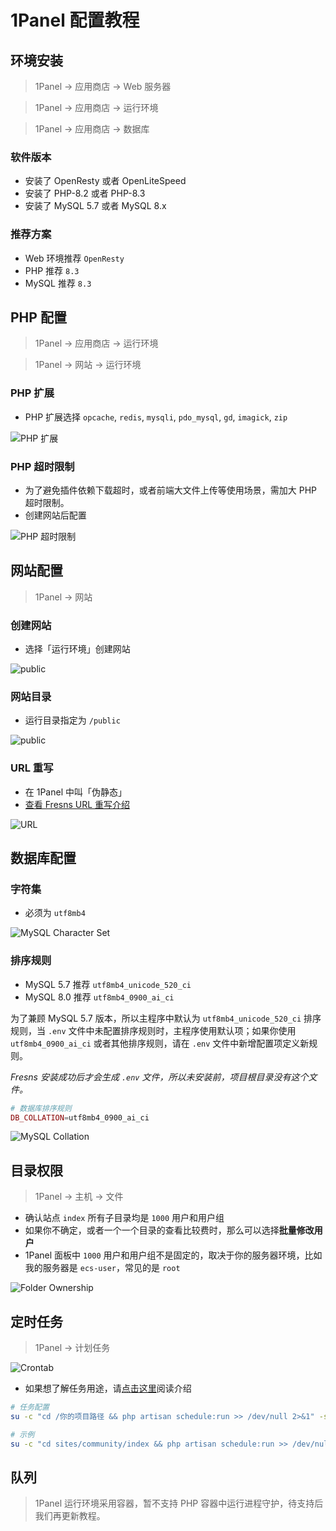 # 1Panel 配置教程

## 环境安装

> 1Panel -> 应用商店 -> Web 服务器

> 1Panel -> 应用商店 -> 运行环境

> 1Panel -> 应用商店 -> 数据库

### 软件版本

- 安装了 OpenResty 或者 OpenLiteSpeed
- 安装了 PHP-8.2 或者 PHP-8.3
- 安装了 MySQL 5.7 或者 MySQL 8.x

### 推荐方案

- Web 环境推荐 `OpenResty`
- PHP 推荐 `8.3`
- MySQL 推荐 `8.3`

## PHP 配置

> 1Panel -> 应用商店 -> 运行环境

> 1Panel -> 网站 -> 运行环境

### PHP 扩展

- PHP 扩展选择 `opcache`, `redis`, `mysqli`, `pdo_mysql`, `gd`, `imagick`, `zip`

![PHP 扩展](https://assets.fresns.com/images/wikis/guides/1panel-php-extensions.png)

### PHP 超时限制

- 为了避免插件依赖下载超时，或者前端大文件上传等使用场景，需加大 PHP 超时限制。
- 创建网站后配置

![PHP 超时限制](https://assets.fresns.com/images/wikis/guides/1panel-php-timeout.png)

## 网站配置

> 1Panel -> 网站

### 创建网站

- 选择「运行环境」创建网站

![public](https://assets.fresns.com/images/wikis/guides/1panel-create-website.png)

### 网站目录

- 运行目录指定为 `/public`

![public](https://assets.fresns.com/images/wikis/guides/1panel-website-directory.png)

### URL 重写

- 在 1Panel 中叫「伪静态」
- [查看 Fresns URL 重写介绍](../guide/install.md#url-重写)

![URL](https://assets.fresns.com/images/wikis/guides/1panel-url-rewriting.png)

## 数据库配置

### 字符集

- 必须为 `utf8mb4`

![MySQL Character Set](https://assets.fresns.com/images/wikis/guides/1panel-mysql-character-set.png)

### 排序规则

- MySQL 5.7 推荐 `utf8mb4_unicode_520_ci`
- MySQL 8.0 推荐 `utf8mb4_0900_ai_ci`

为了兼顾 MySQL 5.7 版本，所以主程序中默认为 `utf8mb4_unicode_520_ci` 排序规则，当 `.env` 文件中未配置排序规则时，主程序使用默认项；如果你使用 `utf8mb4_0900_ai_ci` 或者其他排序规则，请在 `.env` 文件中新增配置项定义新规则。

*Fresns 安装成功后才会生成 `.env` 文件，所以未安装前，项目根目录没有这个文件。*

```php
# 数据库排序规则
DB_COLLATION=utf8mb4_0900_ai_ci
```

![MySQL Collation](https://assets.fresns.com/images/wikis/guides/mysql-collation.png)

## 目录权限

> 1Panel -> 主机 -> 文件

- 确认站点 `index` 所有子目录均是 `1000` 用户和用户组
- 如果你不确定，或者一个一个目录的查看比较费时，那么可以选择**批量修改用户**
- 1Panel 面板中 `1000` 用户和用户组不是固定的，取决于你的服务器环境，比如我的服务器是 `ecs-user`，常见的是 `root`

![Folder Ownership](https://assets.fresns.com/images/wikis/guides/1panel-folder-ownership.png)

## 定时任务

> 1Panel -> 计划任务

![Crontab](https://assets.fresns.com/images/wikis/guides/1panel-crontab.png)

- 如果想了解任务用途，请[点击这里](../guide/configuration.md#任务调度)阅读介绍

```sh
# 任务配置
su -c "cd /你的项目路径 && php artisan schedule:run >> /dev/null 2>&1" -s /bin/sh 所有者

# 示例
su -c "cd sites/community/index && php artisan schedule:run >> /dev/null 2>&1" -s /bin/sh www-data
```

## 队列

> 1Panel 运行环境采用容器，暂不支持 PHP 容器中运行进程守护，待支持后我们再更新教程。
